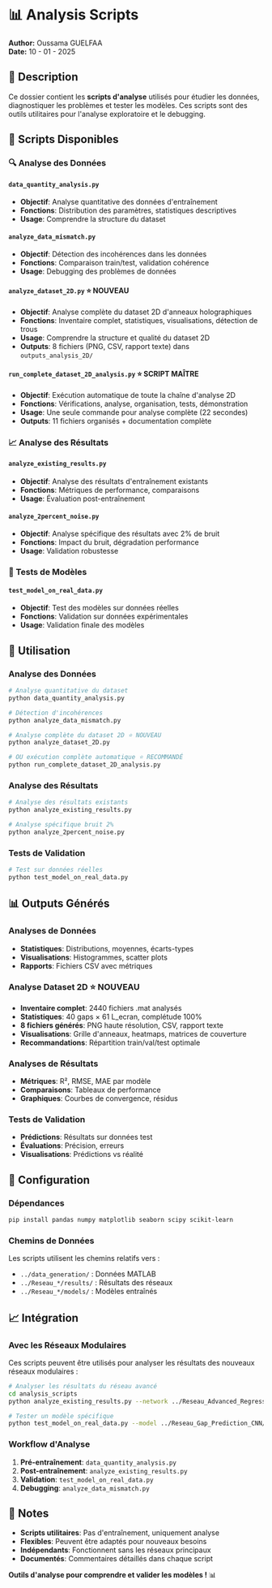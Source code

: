 # 📊 Analysis Scripts

**Author:** Oussama GUELFAA  
**Date:** 10 - 01 - 2025

## 📖 Description

Ce dossier contient les **scripts d'analyse** utilisés pour étudier les données, diagnostiquer les problèmes et tester les modèles. Ces scripts sont des outils utilitaires pour l'analyse exploratoire et le debugging.

## 📁 Scripts Disponibles

### 🔍 Analyse des Données

#### `data_quantity_analysis.py`
- **Objectif**: Analyse quantitative des données d'entraînement
- **Fonctions**: Distribution des paramètres, statistiques descriptives
- **Usage**: Comprendre la structure du dataset

#### `analyze_data_mismatch.py`
- **Objectif**: Détection des incohérences dans les données
- **Fonctions**: Comparaison train/test, validation cohérence
- **Usage**: Debugging des problèmes de données

#### `analyze_dataset_2D.py` ⭐ **NOUVEAU**
- **Objectif**: Analyse complète du dataset 2D d'anneaux holographiques
- **Fonctions**: Inventaire complet, statistiques, visualisations, détection de trous
- **Usage**: Comprendre la structure et qualité du dataset 2D
- **Outputs**: 8 fichiers (PNG, CSV, rapport texte) dans `outputs_analysis_2D/`

#### `run_complete_dataset_2D_analysis.py` ⭐ **SCRIPT MAÎTRE**
- **Objectif**: Exécution automatique de toute la chaîne d'analyse 2D
- **Fonctions**: Vérifications, analyse, organisation, tests, démonstration
- **Usage**: Une seule commande pour analyse complète (22 secondes)
- **Outputs**: 11 fichiers organisés + documentation complète

### 📈 Analyse des Résultats

#### `analyze_existing_results.py`
- **Objectif**: Analyse des résultats d'entraînement existants
- **Fonctions**: Métriques de performance, comparaisons
- **Usage**: Évaluation post-entraînement

#### `analyze_2percent_noise.py`
- **Objectif**: Analyse spécifique des résultats avec 2% de bruit
- **Fonctions**: Impact du bruit, dégradation performance
- **Usage**: Validation robustesse

### 🧪 Tests de Modèles

#### `test_model_on_real_data.py`
- **Objectif**: Test des modèles sur données réelles
- **Fonctions**: Validation sur données expérimentales
- **Usage**: Validation finale des modèles

## 🚀 Utilisation

### Analyse des Données
```bash
# Analyse quantitative du dataset
python data_quantity_analysis.py

# Détection d'incohérences
python analyze_data_mismatch.py

# Analyse complète du dataset 2D ⭐ NOUVEAU
python analyze_dataset_2D.py

# OU exécution complète automatique ⭐ RECOMMANDÉ
python run_complete_dataset_2D_analysis.py
```

### Analyse des Résultats
```bash
# Analyse des résultats existants
python analyze_existing_results.py

# Analyse spécifique bruit 2%
python analyze_2percent_noise.py
```

### Tests de Validation
```bash
# Test sur données réelles
python test_model_on_real_data.py
```

## 📊 Outputs Générés

### Analyses de Données
- **Statistiques**: Distributions, moyennes, écarts-types
- **Visualisations**: Histogrammes, scatter plots
- **Rapports**: Fichiers CSV avec métriques

### Analyse Dataset 2D ⭐ NOUVEAU
- **Inventaire complet**: 2440 fichiers .mat analysés
- **Statistiques**: 40 gaps × 61 L_ecran, complétude 100%
- **8 fichiers générés**: PNG haute résolution, CSV, rapport texte
- **Visualisations**: Grille d'anneaux, heatmaps, matrices de couverture
- **Recommandations**: Répartition train/val/test optimale

### Analyses de Résultats
- **Métriques**: R², RMSE, MAE par modèle
- **Comparaisons**: Tableaux de performance
- **Graphiques**: Courbes de convergence, résidus

### Tests de Validation
- **Prédictions**: Résultats sur données test
- **Évaluations**: Précision, erreurs
- **Visualisations**: Prédictions vs réalité

## 🔧 Configuration

### Dépendances
```bash
pip install pandas numpy matplotlib seaborn scipy scikit-learn
```

### Chemins de Données
Les scripts utilisent les chemins relatifs vers :
- `../data_generation/` : Données MATLAB
- `../Reseau_*/results/` : Résultats des réseaux
- `../Reseau_*/models/` : Modèles entraînés

## 📈 Intégration

### Avec les Réseaux Modulaires
Ces scripts peuvent être utilisés pour analyser les résultats des nouveaux réseaux modulaires :

```bash
# Analyser les résultats du réseau avancé
cd analysis_scripts
python analyze_existing_results.py --network ../Reseau_Advanced_Regressor

# Tester un modèle spécifique
python test_model_on_real_data.py --model ../Reseau_Gap_Prediction_CNN/models/best_model.pth
```

### Workflow d'Analyse
1. **Pré-entraînement**: `data_quantity_analysis.py`
2. **Post-entraînement**: `analyze_existing_results.py`
3. **Validation**: `test_model_on_real_data.py`
4. **Debugging**: `analyze_data_mismatch.py`

## 📝 Notes

- **Scripts utilitaires**: Pas d'entraînement, uniquement analyse
- **Flexibles**: Peuvent être adaptés pour nouveaux besoins
- **Indépendants**: Fonctionnent sans les réseaux principaux
- **Documentés**: Commentaires détaillés dans chaque script

**Outils d'analyse pour comprendre et valider les modèles !** 📊
